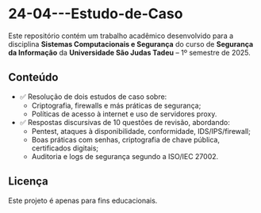 # 24-04---Estudo-de-Caso

Este repositório contém um trabalho acadêmico desenvolvido para a disciplina **Sistemas Computacionais e Segurança** do curso de **Segurança da Informação** da **Universidade São Judas Tadeu** – 1º semestre de 2025.

## Conteúdo

- ✅ Resolução de dois estudos de caso sobre:
  - Criptografia, firewalls e más práticas de segurança;
  - Políticas de acesso à internet e uso de servidores proxy.
- ✅ Respostas discursivas de 10 questões de revisão, abordando:
  - Pentest, ataques à disponibilidade, conformidade, IDS/IPS/firewall;
  - Boas práticas com senhas, criptografia de chave pública, certificados digitais;
  - Auditoria e logs de segurança segundo a ISO/IEC 27002.
    
## Licença

Este projeto é apenas para fins educacionais.
